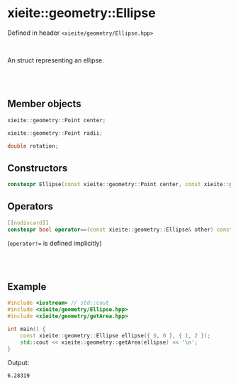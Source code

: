 # xieite::geometry::Ellipse
Defined in header `<xieite/geometry/Ellipse.hpp>`

<br/>

An struct representing an ellipse.

<br/><br/>

## Member objects
```cpp
xieite::geometry::Point center;
```
```cpp
xieite::geometry::Point radii;
```
```cpp
double rotation;
```

## Constructors
```cpp
constexpr Ellipse(const xieite::geometry::Point center, const xieite::geometry::Point radii, const double rotation = 0) noexcept;
```

## Operators
```cpp
[[nodiscard]]
constexpr bool operator==(const xieite::geometry::Ellipse& other) const noexcept;
```
(`operator!=` is defined implicitly)

<br/><br/>

## Example
```cpp
#include <iostream> // std::cout
#include <xieite/geometry/Ellipse.hpp>
#include <xieite/geometry/getArea.hpp>

int main() {
	const xieite::geometry::Ellipse ellipse({ 0, 0 }, { 1, 2 });
	std::cout << xieite::geometry::getArea(ellipse) << '\n';
}
```
Output:
```
6.28319
```
